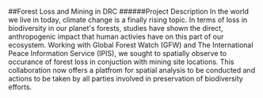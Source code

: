 ##Forest Loss and Mining in DRC
######Project Description
In the world we live in today, climate change is a finally rising topic. In terms of loss in biodiversity in our planet's forests, studies have shown the direct, anthropogenic impact that human activies have on this part of our ecosystem. Working with Global Forest Watch (GFW) and The International Peace Information Service (IPIS), we sought to spatially observe to occurance of forest loss in conjuction with mining site locations. This collaboration now offers a platfrom for spatial analysis to be conducted and actions to be taken by all parties involved in preservation of biodiversity efforts.

